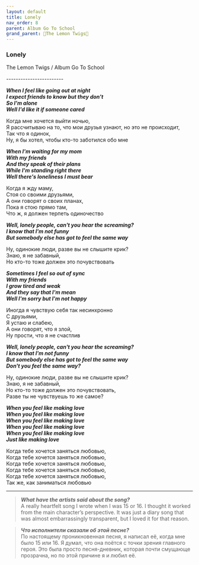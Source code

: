 ```yaml
---  
layout: default  
title: Lonely
nav_order: 8  
parent: Album Go To School  
grand_parent: 🍋The Lemon Twigs🍋  
---  
```


### **Lonely**
<p>
The Lemon Twigs	/ Album Go To School
</p>
------------------------

**_When I feel like going out at night  
I expect friends to know but they don't  
So I'm alone  
Well I'd like it if someone cared_**  

Когда мне хочется выйти ночью,  
Я рассчитываю на то, что мои друзья узнают, но это не происходит,  
Так что я одинок,  
Ну, я бы хотел, чтобы кто-то заботился обо мне  

**_When I'm waiting for my mom  
With my friends  
And they speak of their plans  
While I'm standing right there  
Well there's loneliness I must bear_**  

Когда я жду маму,  
Стоя со своими друзьями,  
А они говорят о своих планах,  
Пока я стою прямо там,  
Что ж, я должен терпеть одиночество  

**_Well, lonely people, can't you hear the screaming?  
I know that I'm not funny  
But somebody else has got to feel the same way_**  

Ну, одинокие люди, разве вы не слышите крик?  
Знаю, я не забавный,  
Но кто-то тоже должен это почувствовать  

**_Sometimes I feel so out of sync  
With my friends  
I grow tired and weak  
And they say that I'm mean  
Well I'm sorry but I'm not happy_**  

Иногда я чувствую себя так несинхронно  
С друзьями,  
Я устаю и слабею,  
А они говорят, что я злой,  
Ну прости, что я не счастлив  

**_Well, lonely people, can't you hear the screaming?  
I know that I'm not funny  
But somebody else has got to feel the same way  
Don't you feel the same way?_**  

Ну, одинокие люди, разве вы не слышите крик?  
Знаю, я не забавный,  
Но кто-то тоже должен это почувствовать,  
Разве ты не чувствуешь то же самое?  

**_When you feel like making love  
When you feel like making love  
When you feel like making love  
When you feel like making love  
When you feel like making love  
Just like making love_**  

Когда тебе хочется заняться любовью,  
Когда тебе хочется заняться любовью,  
Когда тебе хочется заняться любовью,  
Когда тебе хочется заняться любовью,  
Когда тебе хочется заняться любовью,  
Так же, как заниматься любовью  

- - -

> **_What have the artists said about the song?_**  
A really heartfelt song I wrote when I was 15 or 16. I thought it worked from the main character’s perspective. It was just a diary song that was almost embarrassingly transparent, but I loved it for that reason.

> **_Что исполнители сказали об этой песне?_**  
 По настоящему проникновенная песня, я написал её, когда мне было 15 или 16. Я думал, что она поётся с точки зрения главного героя. Это была просто песня-дневник, которая почти смущающе прозрачна, но по этой причине я и любил её.
